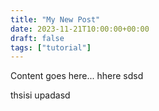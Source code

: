 ```yaml
---
title: "My New Post"
date: 2023-11-21T10:00:00+00:00
draft: false
tags: ["tutorial"]
---
```

Content goes here... hhere
sdsd


thsisi upadasd
